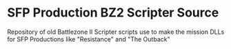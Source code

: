 # SFP Production BZ2 Scripter Source
Repository of old Battlezone II Scripter scripts use to make the mission DLLs for SFP Productions like "Resistance" and "The Outback"
